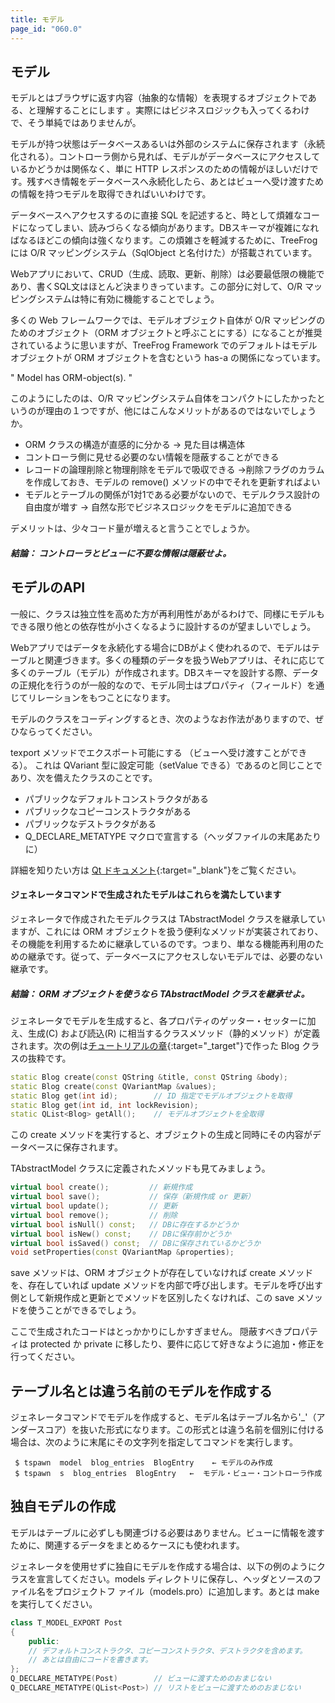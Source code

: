 ```yaml
---
title: モデル
page_id: "060.0"
---
```


## モデル

モデルとはブラウザに返す内容（抽象的な情報）を表現するオブジェクトである、と理解することにします 。実際にはビジネスロジックも入ってくるわけで、そう単純ではありませんが。

モデルが持つ状態はデータベースあるいは外部のシステムに保存されます（永続化される）。コントローラ側から見れば、モデルがデータベースにアクセスしているかどうかは関係なく、単に HTTP レスポンスのための情報がほしいだけです。残すべき情報をデータベースへ永続化したら、あとはビューへ受け渡すための情報を持つモデルを取得できればいいわけです。

データベースへアクセスするのに直接 SQL を記述すると、時として煩雑なコードになってしまい、読みづらくなる傾向があります。DBスキーマが複雑になればなるほどこの傾向は強くなります。この煩雑さを軽減するために、TreeFrog には O/R マッピングシステム（SqlObject と名付けた）が搭載されています。

Webアプリにおいて、CRUD（生成、読取、更新、削除）は必要最低限の機能であり、書くSQL文はほとんど決まりきっています。この部分に対して、O/R マッピングシステムは特に有効に機能することでしょう。

多くの Web フレームワークでは、モデルオブジェクト自体が O/R マッピングのためのオブジェクト（ORM オブジェクトと呼ぶことにする）になることが推奨されているように思いますが、TreeFrog Framework でのデフォルトはモデルオブジェクトが ORM オブジェクトを含むという has-a の関係になっています。

   " Model has ORM-object(s). "

このようにしたのは、O/R マッピングシステム自体をコンパクトにしたかったというのが理由の１つですが、他にはこんなメリットがあるのではないでしょうか。

* ORM クラスの構造が直感的に分かる  → 見た目は構造体
* コントローラ側に見せる必要のない情報を隠蔽することができる
* レコードの論理削除と物理削除をモデルで吸収できる
 →削除フラグのカラムを作成しておき、モデルの remove() メソッドの中でそれを更新すればよい
* モデルとテーブルの関係が1対1である必要がないので、モデルクラス設計の自由度が増す
 → 自然な形でビジネスロジックをモデルに追加できる

デメリットは、少々コード量が増えると言うことでしょうか。

##### 結論： コントローラとビューに不要な情報は隠蔽せよ。

## モデルのAPI

一般に、クラスは独立性を高めた方が再利用性があがるわけで、同様にモデルもできる限り他との依存性が小さくなるように設計するのが望ましいでしょう。

Webアプリではデータを永続化する場合にDBがよく使われるので、モデルはテーブルと関連づきます。多くの種類のデータを扱うWebアプリは、それに応じて多くのテーブル（モデル）が作成されます。DBスキーマを設計する際、データの正規化を行うのが一般的なので、モデル同士はプロパティ（フィールド）を通じてリレーションをもつことになります。

モデルのクラスをコーディングするとき、次のようなお作法がありますので、ぜひならってください。

texport メソッドでエクスポート可能にする （ビューへ受け渡すことができる）。
これは QVariant 型に設定可能（setValue できる）であるのと同じことであり、次を備えたクラスのことです。

   - パブリックなデフォルトコンストラクタがある
   - パブリックなコピーコンストラクタがある
   - パブリックなデストラクタがある
   - Q_DECLARE_METATYPE マクロで宣言する（ヘッダファイルの末尾あたりに）

詳細を知りたい方は [Qt ドキュメント](https://doc.qt.io/qt-6/qmetatype.html){:target="_blank"}をご覧ください。

#### ジェネレータコマンドで生成されたモデルはこれらを満たしています

ジェネレータで作成されたモデルクラスは TAbstractModel クラスを継承していますが、これには ORM オブジェクトを扱う便利なメソッドが実装されており、その機能を利用するために継承しているのです。つまり、単なる機能再利用のための継承です。従って、データベースにアクセスしないモデルでは、必要のない継承です。

##### 結論： ORM オブジェクトを使うなら TAbstractModel クラスを継承せよ。

ジェネレータでモデルを生成すると、各プロパティのゲッター・セッターに加え、生成(C) および読込(R) に相当するクラスメソッド（静的メソッド）が定義されます。次の例は[チュートリアルの章](/ja/user-guide/tutorial/index.html){:target="_target"}で作った Blog クラスの抜粋です。

```c++
static Blog create(const QString &title, const QString &body);
static Blog create(const QVariantMap &values);
static Blog get(int id);        // ID 指定でモデルオブジェクトを取得
static Blog get(int id, int lockRevision);
static QList<Blog> getAll();    // モデルオブジェクトを全取得
```

この create メソッドを実行すると、オブジェクトの生成と同時にその内容がデータベースに保存されます。

TAbstractModel クラスに定義されたメソッドも見てみましょう。

```c++
virtual bool create();         // 新規作成
virtual bool save();           // 保存（新規作成 or 更新）
virtual bool update();         // 更新
virtual bool remove();         // 削除
virtual bool isNull() const;   // DBに存在するかどうか
virtual bool isNew() const;    // DBに保存前かどうか
virtual bool isSaved() const;  // DBに保存されているかどうか
void setProperties(const QVariantMap &properties);
```

save メソッドは、ORM オブジェクトが存在していなければ create メソッドを、存在していれば update メソッドを内部で呼び出します。モデルを呼び出す側として新規作成と更新とでメソッドを区別したくなければ、この save メソッドを使うことができるでしょう。

ここで生成されたコードはとっかかりにしかすぎません。 隠蔽すべきプロパティは protected か private に移したり、要件に応じて好きなように追加・修正を行ってください。

## テーブル名とは違う名前のモデルを作成する

ジェネレータコマンドでモデルを作成すると、モデル名はテーブル名から'_'（アンダースコア）を抜いた形式になります。この形式とは違う名前を個別に付ける場合は、次のように末尾にその文字列を指定してコマンドを実行します。

```
 $ tspawn  model  blog_entries  BlogEntry    ← モデルのみ作成
 $ tspawn  s  blog_entries  BlogEntry   ←  モデル・ビュー・コントローラ作成
```

## 独自モデルの作成

モデルはテーブルに必ずしも関連づける必要はありません。ビューに情報を渡すために、関連するデータをまとめるケースにも使われます。

ジェネレータを使用せずに独自にモデルを作成する場合は、以下の例のようにクラスを宣言してください。models ディレクトリに保存し、ヘッダとソースのファイル名をプロジェクトフ ァイル（models.pro）に追加します。あとは make を実行してください。

```c++
class T_MODEL_EXPORT Post
{
    public:
    // デフォルトコンストラクタ、コピーコンストラクタ、デストラクタを含めます。
    // あとは自由にコードを書きます。
};
Q_DECLARE_METATYPE(Post)        // ビューに渡すためのおまじない
Q_DECLARE_METATYPE(QList<Post>) // リストをビューに渡すためのおまじない
```
